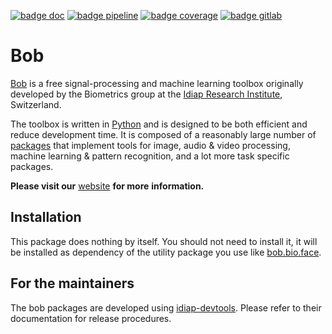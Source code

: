 [![badge doc](https://img.shields.io/badge/docs-v12.1.0-orange.svg)](https://www.idiap.ch/software/bob/docs/bob/bob/v12.1.0/index.html)
[![badge pipeline](https://gitlab.idiap.ch/bob/bob/badges/v12.1.0/pipeline.svg)](https://gitlab.idiap.ch/bob/bob/commits/v12.1.0)
[![badge coverage](https://gitlab.idiap.ch/bob/bob/badges/v12.1.0/coverage.svg)](https://gitlab.idiap.ch/bob/bob/commits/v12.1.0)
[![badge gitlab](https://img.shields.io/badge/gitlab-project-0000c0.svg)](https://gitlab.idiap.ch/bob/bob)

# Bob

[Bob](https://www.idiap.ch/software/bob) is a free signal-processing and machine
learning toolbox originally developed by the Biometrics group at the
[Idiap Research Institute](https://www.idiap.ch), Switzerland.

The toolbox is written in [Python](https://www.python.org) and is designed to be
both efficient and reduce development time. It is composed of a reasonably large
number of [packages](https://www.idiap.ch/software/bob/packages) that implement
tools for image, audio & video processing, machine learning & pattern
recognition, and a lot more task specific packages.

**Please visit our** [website](https://www.idiap.ch/software/bob) **for more**
**information.**

## Installation

This package does nothing by itself. You should not need to install it, it will
be installed as dependency of the utility package you use like
[bob.bio.face](https://gitlab.idiap.ch/bob/bob.bio.face).

## For the maintainers

The bob packages are developed using
[idiap-devtools](https://gitlab.idiap.ch/software/idiap-devtools). Please refer
to their documentation for release procedures.
